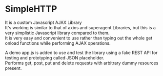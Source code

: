 # SimpleHTTP

It is a custom Javascript AJAX Library <br>
It's working is similar to that of axios and superagent Libraries, but this is a very simplistic Javascript library compared to them.<br>
It is very easy and convenient to use rather than typing out the whole get onload functions while performing AJAX operations.

A demo app.js is added to use and test the library using a fake REST API for testing and prototyping called JSON placeholder.<br>
Performs get, post, put and delete requests with arbitrary dummy
resources present. 
